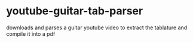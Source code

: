 # youtube-guitar-tab-parser
downloads and parses a guitar youtube video to extract the tablature and compile it into a pdf
